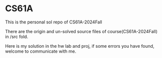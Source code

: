 # CS61A
This is the personal sol repo of CS61A-2024Fall

There are the origin and un-solved source files of course(CS61A-2024Fall) in /src fold.

Here is my solution in the hw lab and proj, if some errors you have found, welcome to communicate with me.